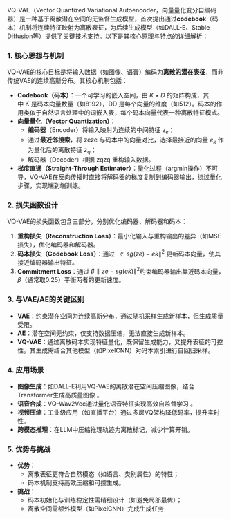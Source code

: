 VQ-VAE（Vector Quantized Variational Autoencoder，向量量化变分自编码器）是一种基于离散潜在空间的无监督生成模型，首次提出通过**codebook**（码本）机制将连续特征映射为离散表征，为后续生成模型（如DALL-E、Stable Diffusion等）提供了关键技术支持。以下是其核心原理与特点的详细解析：
### **1. 核心思想与机制**
VQ-VAE的核心目标是将输入数据（如图像、语音）编码为**离散的潜在表征**，而非传统VAE的连续高斯分布。其核心机制包括：
- **Codebook（码本）**：一个可学习的嵌入空间，由 $K×D$ 的矩阵构成，其中 K 是码本向量数量（如8192），DD 是每个向量的维度（如512）。码本的作用类似于自然语言处理中的词嵌入表，每个码本向量代表一种离散特征模式。
- **向量量化（Vector Quantization）**：
    - **编码器**（Encoder）将输入映射为连续的中间特征 $z_e$​；
    - 通过**最近邻搜索**，将 zeze​ 与码本中的向量对比，选择最接近的向量 $e_k$​ 作为量化后的离散特征 $z_q$​；
    - 解码器（Decoder）根据 zqzq​ 重构输入数据。
- **梯度直通（Straight-Through Estimator）**：量化过程（argmin操作）不可导，VQ-VAE在反向传播时直接将解码器的梯度复制到编码器输出，绕过量化步骤，实现端到端训练。

### **2. 损失函数设计**
VQ-VAE的损失函数包含三部分，分别优化编码器、解码器和码本：
1. **重构损失（Reconstruction Loss）**：最小化输入与重构输出的差异（如MSE损失），优化编码器和解码器。
2. **码本损失（Codebook Loss）**：通过 $∥sg(ze)−ek∥^2$ 更新码本向量，使其接近编码器输出特征。
3. **Commitment Loss**：通过 $β∥ze−sg(ek)∥^2$约束编码器输出靠近码本向量，$β$（通常取0.25）平衡两者的更新速度。

### **3. 与VAE/AE的关键区别**

- **VAE**：约束潜在空间为连续高斯分布，通过随机采样生成新样本，但生成质量受限。
- **AE**：潜在空间无约束，仅支持数据压缩，无法直接生成新样本。
- **VQ-VAE**：通过离散码本实现特征量化，既保留生成能力，又提升表征的可控性。其生成需结合其他模型（如PixelCNN）对码本索引进行自回归采样。

### **4. 应用场景**

- **图像生成**：如DALL-E利用VQ-VAE的离散潜在空间压缩图像，结合Transformer生成高质量图像 。
- **语音合成**：VQ-Wav2Vec通过量化语音特征实现高效自监督学习 。
- **视频压缩**：工业级应用（如直播平台）通过多层VQ架构降低码率，提升实时性。
- **跨模态推理**：在LLM中压缩推理轨迹为离散标记，减少计算开销。

### **5. 优势与挑战**

- **优势**：
    - 离散表征更符合自然模态（如语言、类别属性）的特性；
    - 码本机制支持高效压缩和可控生成。
- **挑战**：
    - 码本初始化与训练稳定性需精细设计（如避免局部最优）；
    - 离散空间需额外模型（如PixelCNN）完成生成任务